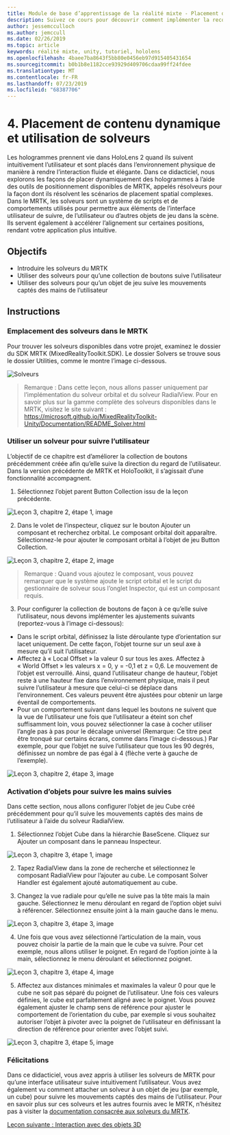 ```yaml
---
title: Module de base d’apprentissage de la réalité mixte - Placement de contenu dynamique et solveurs
description: Suivez ce cours pour découvrir comment implémenter la reconnaissance faciale Azure au sein d’une application de réalité mixte.
author: jessemcculloch
ms.author: jemccull
ms.date: 02/26/2019
ms.topic: article
keywords: réalité mixte, unity, tutoriel, hololens
ms.openlocfilehash: 4baee7ba8643f5bb80e0456eb97d915405431654
ms.sourcegitcommit: b0b1b8e1182cce93929d409706cdaa99ff24fdee
ms.translationtype: MT
ms.contentlocale: fr-FR
ms.lasthandoff: 07/23/2019
ms.locfileid: "68387706"
---
```

# <a name="4-placing-dynamic-content-and-using-solvers"></a>4. Placement de contenu dynamique et utilisation de solveurs

Les hologrammes prennent vie dans HoloLens 2 quand ils suivent intuitivement l’utilisateur et sont placés dans l’environnement physique de manière à rendre l’interaction fluide et élégante. Dans ce didacticiel, nous explorons les façons de placer dynamiquement des hologrammes à l’aide des outils de positionnement disponibles de MRTK, appelés résolveurs pour la façon dont ils résolvent les scénarios de placement spatial complexes. Dans le MRTK, les solveurs sont un système de scripts et de comportements utilisés pour permettre aux éléments de l’interface utilisateur de suivre, de l’utilisateur ou d’autres objets de jeu dans la scène. Ils servent également à accélérer l’alignement sur certaines positions, rendant votre application plus intuitive. 

## <a name="objectives"></a>Objectifs

* Introduire les solveurs du MRTK
* Utiliser des solveurs pour qu’une collection de boutons suive l’utilisateur
* Utiliser des solveurs pour qu’un objet de jeu suive les mouvements captés des mains de l’utilisateur

## <a name="instructions"></a>Instructions

### <a name="location-of-solvers-in-the-mrtk"></a>Emplacement des solveurs dans le MRTK
 Pour trouver les solveurs disponibles dans votre projet, examinez le dossier du SDK MRTK (MixedRealityToolkit.SDK). Le dossier Solvers se trouve sous le dossier Utilities, comme le montre l’image ci-dessous.

![Solveurs](images/lesson3_chapter1_step1im.PNG)

>Remarque : Dans cette leçon, nous allons passer uniquement par l’implémentation du solveur orbital et du solveur RadialView. Pour en savoir plus sur la gamme complète des solveurs disponibles dans le MRTK, visitez le site suivant : https://microsoft.github.io/MixedRealityToolkit-Unity/Documentation/README_Solver.html

### <a name="use-a-solver-to-follow-the-user"></a>Utiliser un solveur pour suivre l’utilisateur
L’objectif de ce chapitre est d’améliorer la collection de boutons précédemment créée afin qu’elle suive la direction du regard de l’utilisateur. Dans la version précédente de MRTK et HoloToolkit, il s’agissait d’une fonctionnalité accompagnent.

1. Sélectionnez l’objet parent Button Collection issu de la leçon précédente.

![Leçon 3, chapitre 2, étape 1, image](images/Lesson3_chapter2_step1im.PNG)

2. Dans le volet de l’inspecteur, cliquez sur le bouton Ajouter un composant et recherchez orbital. Le composant orbital doit apparaître. Sélectionnez-le pour ajouter le composant orbital à l’objet de jeu Button Collection.

![Leçon 3, chapitre 2, étape 2, image](images/Lesson3_Chapter2_step2im.PNG)

>Remarque : Quand vous ajoutez le composant, vous pouvez remarquer que le système ajoute le script orbital et le script du gestionnaire de solveur sous l’onglet Inspector, qui est un composant requis. 

3. Pour configurer la collection de boutons de façon à ce qu’elle suive l’utilisateur, nous devons implémenter les ajustements suivants (reportez-vous à l’image ci-dessous):
- Dans le script orbital, définissez la liste déroulante type d’orientation sur lacet uniquement. De cette façon, l’objet tourne sur un seul axe à mesure qu’il suit l’utilisateur.
- Affectez à « Local Offset » la valeur 0 sur tous les axes. Affectez à « World Offset » les valeurs x = 0, y = -0,1 et z = 0,6. Le mouvement de l’objet est verrouillé. Ainsi, quand l’utilisateur change de hauteur, l’objet reste à une hauteur fixe dans l’environnement physique, mais il peut suivre l’utilisateur à mesure que celui-ci se déplace dans l’environnement. Ces valeurs peuvent être ajustées pour obtenir un large éventail de comportements.
- Pour un comportement suivant dans lequel les boutons ne suivent que la vue de l’utilisateur une fois que l’utilisateur a éteint son chef suffisamment loin, vous pouvez sélectionner la case à cocher utiliser l’angle pas à pas pour le décalage universel (Remarque: Ce titre peut être tronqué sur certains écrans, comme dans l’image ci-dessous.) Par exemple, pour que l’objet ne suive l’utilisateur que tous les 90 degrés, définissez un nombre de pas égal à 4 (flèche verte à gauche de l’exemple). 

![Leçon 3, chapitre 2, étape 3, image](images/Lesson3_chapter2_step3im.PNG)

### <a name="enabling-objects-to-follow-tracked-hands"></a>Activation d’objets pour suivre les mains suivies

Dans cette section, nous allons configurer l’objet de jeu Cube créé précédemment pour qu’il suive les mouvements captés des mains de l’utilisateur à l’aide du solveur RadialView.

1. Sélectionnez l’objet Cube dans la hiérarchie BaseScene. Cliquez sur Ajouter un composant dans le panneau Inspecteur. 

![Leçon 3, chapitre 3, étape 1, image](images/Lesson3_Chapter3_step1im.PNG)

2. Tapez RadialView dans la zone de recherche et sélectionnez le composant RadialView pour l’ajouter au cube. Le composant Solver Handler est également ajouté automatiquement au cube.

3. Changez la vue radiale pour qu’elle ne suive pas la tête mais la main gauche. Sélectionnez le menu déroulant en regard de l’option objet suivi à référencer. Sélectionnez ensuite joint à la main gauche dans le menu.

![Leçon 3, chapitre 3, étape 3, image](images/Lesson3_chapter3_step3im.PNG)

4. Une fois que vous avez sélectionné l’articulation de la main, vous pouvez choisir la partie de la main que le cube va suivre. Pour cet exemple, nous allons utiliser le poignet. En regard de l’option jointe à la main, sélectionnez le menu déroulant et sélectionnez poignet. 

![Leçon 3, chapitre 3, étape 4, image](images/Lesson3_chapter3_step4im.PNG)

5. Affectez aux distances minimales et maximales la valeur 0 pour que le cube ne soit pas séparé du poignet de l’utilisateur. Une fois ces valeurs définies, le cube est parfaitement aligné avec le poignet. Vous pouvez également ajuster le champ sens de référence pour ajuster le comportement de l’orientation du cube, par exemple si vous souhaitez autoriser l’objet à pivoter avec la poignet de l’utilisateur en définissant la direction de référence pour orienter avec l’objet suivi.

![Leçon 3, chapitre 3, étape 5, image](images/Lesson3_chapter3_step5im.PNG)

### <a name="congratulations"></a>Félicitations
Dans ce didacticiel, vous avez appris à utiliser les solveurs de MRTK pour qu’une interface utilisateur suive intuitivement l’utilisateur. Vous avez également vu comment attacher un solveur à un objet de jeu (par exemple, un cube) pour suivre les mouvements captés des mains de l’utilisateur. Pour en savoir plus sur ces solveurs et les autres fournis avec le MRTK, n’hésitez pas à visiter la [documentation consacrée aux solveurs du MRTK](https://microsoft.github.io/MixedRealityToolkit-Unity/Documentation/README_Solver.html).

[Leçon suivante : Interaction avec des objets 3D](mrlearning-base-ch4.md)

